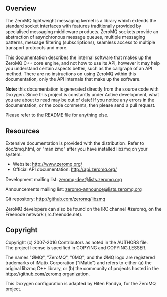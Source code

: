 ## Overview

The ZeroMQ lightweight messaging kernel is a library which extends the
standard socket interfaces with features traditionally provided by
specialised messaging middleware products. ZeroMQ sockets provide an
abstraction of asynchronous message queues, multiple messaging patterns,
message filtering (subscriptions), seamless access to multiple transport
protocols and more.

This documentation describes the internal software that makes up the
ZeroMQ C++ core engine, and not how to use its API, however it may help
you understand certain aspects better, such as the callgraph of an API method.
There are no instructions on using ZeroMQ within this documentation, only
the API internals that make up the software.

**Note:** this documentation is generated directly from the source code with
Doxygen. Since this project is constantly under Active development, what you
are about to read may be out of date! If you notice any errors in the
documentation, or the code comments, then please send a pull request.

Please refer to the README file for anything else.
## Resources

Extensive documentation is provided with the distribution. Refer to
doc/zmq.html, or "man zmq" after you have installed libzmq on your system.

* Website: http://www.zeromq.org/
* Official API documentation: http://api.zeromq.org/

Development mailing list: zeromq-dev@lists.zeromq.org

Announcements mailing list: zeromq-announce@lists.zeromq.org

Git repository: http://github.com/zeromq/libzmq

ZeroMQ developers can also be found on the IRC channel \#zeromq, on the
Freenode network (irc.freenode.net).

## Copyright
Copyright (c) 2007-2016 Contributors as noted in the AUTHORS file.  
The project license is specified in COPYING and COPYING.LESSER.

The names "ØMQ", "ZeroMQ", "0MQ", and the ØMQ logo are registered trademarks
of iMatix Corporation ("iMatix") and refers to either (a) the original libzmq
C++ library, or (b) the community of projects hosted in the
https://github.com/zeromq organization.

This Doxygen configuration is adapted by Hiten Pandya, for the ZeroMQ project.
